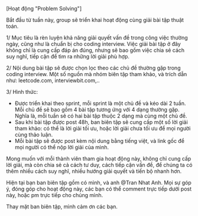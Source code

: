 [Hoạt động "Problem Solving"] 

Bắt đầu từ tuần này, group sẽ triển khai hoạt động cùng giải bài tập thuật toán. 

1/ Mục tiêu là rèn luyện khả năng giải quyết vấn đề trong công việc thường ngày, cũng như là chuẩn bị cho coding interview.
Việc giải bài tập ở đây không chỉ là cung cấp đáp án đúng, nhưng sẽ bao gồm việc chia sẻ cách suy nghĩ, tiếp cận để tìm ra những lời giải phù hợp.

2/ Nội dung bài tập sẽ được chọn lọc theo các chủ đề thường gặp trong coding interview. Một số nguồn mà nhóm biên tập tham khảo, và trích dẫn như: leetcode.com, interviewbit.com,..

3/ Hình thức: 
+ Được triển khai theo sprint, mỗi sprint là một chủ đề và kéo dài 2 tuần. Mỗi chủ đề sẽ bao gồm 4 bài tập tương ứng với 4 dạng thường gặp. Nghĩa là, mỗi tuần sẽ có hai bài tập thuộc 2 dạng mà cùng một chủ đề. 
+ Sau khi bài tập được post 48h, ban biên tập sẽ cung cấp một số lời giải tham khảo: có thể là lời giải tối ưu, hoặc lời giải chưa tối ưu để mọi người cùng thảo luận. 
+ Mỗi bài tập sẽ được post kèm nội dung bằng tiếng việt, và link gốc để mọi người có thể nộp lời giải của mình. 


Mong muốn với mỗi thành viên tham gia hoạt động này, không chỉ cung cấp lời giải, mà còn chia sẻ cả cách tư duy, cách tiếp cận vấn đề, để chúng ta có thêm nhiều cách suy nghĩ, nhiều hướng giải quyết và tiến bộ nhanh hơn.

Hiện tại bạn ban biên tập gồm có mình, và anh @Tran Nhat Anh. Mọi sự góp ý, đóng góp cho hoạt động này, các bạn có thể comment trực tiếp dưới post này, hoặc pm trực tiếp cho chúng mình.

Thay mặt ban biên tập, mình cảm ơn các bạn.
